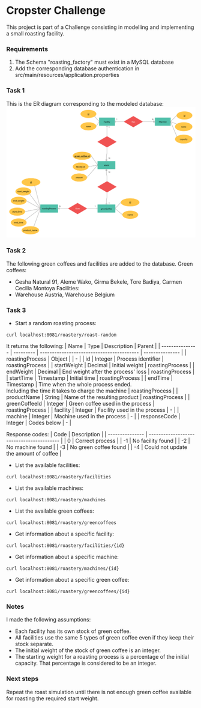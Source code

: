 # Cropster Challenge

This project is part of a Challenge consisting in modelling and implementing a small roasting facility.

### Requirements
1) The Schema "roasting_factory" must exist in a MySQL database
2) Add the corresponding database authentication in src/main/resources/application.properties

### Task 1
This is the ER diagram corresponding to the modeled database:
![ER Diagram](/doc/ER-diagram.png)

### Task 2
The following green coffees and facilities are added to the database.
Green coffees:
  * Gesha Natural 91, Aleme Wako, Girma Bekele, Tore Badiya, Carmen Cecilia Montoya
Facilities:
  * Warehouse Austria, Warehouse Belgium

### Task 3
* Start a random roasting process:
```
curl localhost:8081/roastery/roast-random
```
It returns the following:
| Name            | Type      | Description                               | Parent          |
| --------------- | --------- | ----------------------------------------- | --------------- |
| roastingProcess | Object    |                                           | -               |
| id              | Integer   | Process identifier                        | roastingProcess |
| startWeight     | Decimal   | Initial weight                            | roastingProcess |
| endWeight       | Decimal   | End weight after the process' loss        | roastingProcess |
| startTime       | Timestamp | Initial time                              | roastingProcess |
| endTime         | Timestamp | Time when the whole process ended. <br />Including the time it takes to charge the machine | roastingProcess |
| productName     | String    | Name of the resulting product             | roastingProcess |
| greenCoffeeId   | Integer   | Green coffee used in the process          | roastingProcess |
| facility        | Integer   | Facility used in the process              | -               |
| machine         | Integer   | Machine used in the process               | -               |
| responseCode    | Integer   | Codes below                               | -               |

Response codes:
| Code            | Description                               |
| --------------- | ----------------------------------------- |
| 0               | Correct process                           |
| -1              | No facility found                         |
| -2              | No machine found                          |
| -3              | No green coffee found                     |
| -4              | Could not update the amount of coffee     |

* List the available facilities:
```
curl localhost:8081/roastery/facilities
```

* List the available machines:
```
curl localhost:8081/roastery/machines
```

* List the available green coffees:
```
curl localhost:8081/roastery/greencoffees
```

* Get information about a specific facility:
```
curl localhost:8081/roastery/facilities/{id}
```

* Get information about a specific machine:
```
curl localhost:8081/roastery/machines/{id}
```

* Get information about a specific green coffee:
```
curl localhost:8081/roastery/greencoffees/{id}
```

### Notes
I made the following assumptions:
  * Each facility has its own stock of green coffee.
  * All facilities use the same 5 types of green coffee even if they keep their stock separate.
  * The initial weight of the stock of green coffee is an integer.
  * The starting weight for a roasting process is a percentage of the initial capacity. That percentage is considered to be an integer.

### Next steps
Repeat the roast simulation until there is not enough green coffee available for roasting the required start weight.
